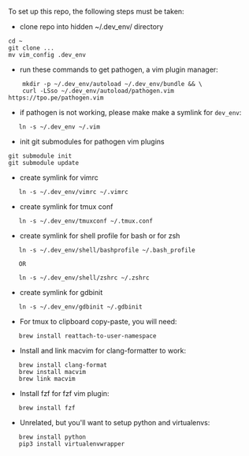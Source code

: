 To set up this repo, the following steps must be taken: 

 - clone repo into hidden ~/.dev_env/ directory
 ```
 cd ~
 git clone ...
 mv vim_config .dev_env
 ```

 - run these commands to get pathogen, a vim plugin manager: 
```
    mkdir -p ~/.dev_env/autoload ~/.dev_env/bundle && \
    curl -LSso ~/.dev_env/autoload/pathogen.vim https://tpo.pe/pathogen.vim
```

 - if pathogen is not working, please make make a symlink for `dev_env`:
 ```
    ln -s ~/.dev_env ~/.vim
 ```

 - init git submodules for pathogen vim plugins
 ```
 git submodule init
 git submodule update
 ```
 
 - create symlink for vimrc 
 ```
    ln -s ~/.dev_env/vimrc ~/.vimrc
 ```
 
 - create symlink for tmux conf 
 ```
    ln -s ~/.dev_env/tmuxconf ~/.tmux.conf
 ```

 - create symlink for shell profile for bash or for zsh
 ```
    ln -s ~/.dev_env/shell/bashprofile ~/.bash_profile

    OR

    ln -s ~/.dev_env/shell/zshrc ~/.zshrc
 ```

 - create symlink for gdbinit
 ```
    ln -s ~/.dev_env/gdbinit ~/.gdbinit
 ```

 - For tmux to clipboard copy-paste, you will need:
 ```
    brew install reattach-to-user-namespace
 ```

 - Install and link macvim for clang-formatter to work:
 ```
    brew install clang-format
    brew install macvim
    brew link macvim
 ```

 - Install fzf for fzf vim plugin:
 ```
    brew install fzf
 ```

 - Unrelated, but you'll want to setup python and virtualenvs:
 ```
    brew install python
    pip3 install virtualenvwrapper
 ```
